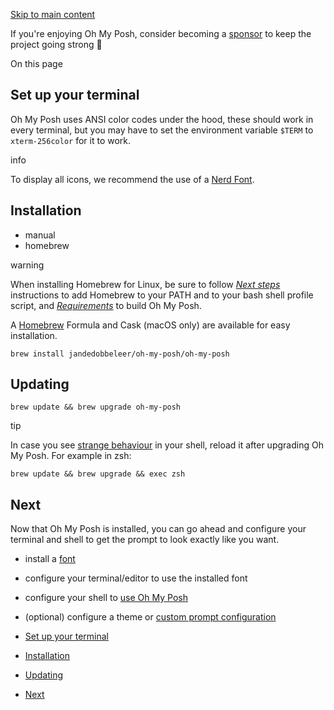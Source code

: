 [Skip to main content](https://ohmyposh.dev/docs/installation/linux#__docusaurus_skipToContent_fallback)

If you're enjoying Oh My Posh, consider becoming a [sponsor](https://github.com/sponsors/JanDeDobbeleer) to keep the project going strong 💪

On this page

## Set up your terminal [​](https://ohmyposh.dev/docs/installation/linux\#set-up-your-terminal "Direct link to Set up your terminal")

Oh My Posh uses ANSI color codes under the hood, these should work in every terminal,
but you may have to set the environment variable `$TERM` to `xterm-256color` for it to work.

info

To display all icons, we recommend the use of a [Nerd Font](https://ohmyposh.dev/docs/installation/fonts).

## Installation [​](https://ohmyposh.dev/docs/installation/linux\#installation "Direct link to Installation")

- manual
- homebrew

warning

When installing Homebrew for Linux,
be sure to follow _[Next steps](https://docs.brew.sh/Homebrew-on-Linux#install)_ instructions to add Homebrew to your PATH and to your
bash shell profile script, and _[Requirements](https://docs.brew.sh/Homebrew-on-Linux#requirements)_ to build Oh My Posh.

A [Homebrew](https://brew.sh/) Formula and Cask (macOS only) are available for easy installation.

```codeBlockLines_e6Vv
brew install jandedobbeleer/oh-my-posh/oh-my-posh

```

## Updating [​](https://ohmyposh.dev/docs/installation/linux\#updating "Direct link to Updating")

```codeBlockLines_e6Vv
brew update && brew upgrade oh-my-posh

```

tip

In case you see [strange behaviour](https://github.com/JanDeDobbeleer/oh-my-posh/issues/1287) in your shell, reload it after upgrading Oh My Posh.
For example in zsh:

```codeBlockLines_e6Vv
brew update && brew upgrade && exec zsh

```

## Next [​](https://ohmyposh.dev/docs/installation/linux\#next "Direct link to Next")

Now that Oh My Posh is installed, you can go ahead and configure your terminal and shell to
get the prompt to look exactly like you want.

- install a [font](https://ohmyposh.dev/docs/installation/fonts)
- configure your terminal/editor to use the installed font
- configure your shell to [use Oh My Posh](https://ohmyposh.dev/docs/installation/prompt)
- (optional) configure a theme or [custom prompt configuration](https://ohmyposh.dev/docs/installation/customize)

- [Set up your terminal](https://ohmyposh.dev/docs/installation/linux#set-up-your-terminal)
- [Installation](https://ohmyposh.dev/docs/installation/linux#installation)
- [Updating](https://ohmyposh.dev/docs/installation/linux#updating)
- [Next](https://ohmyposh.dev/docs/installation/linux#next)